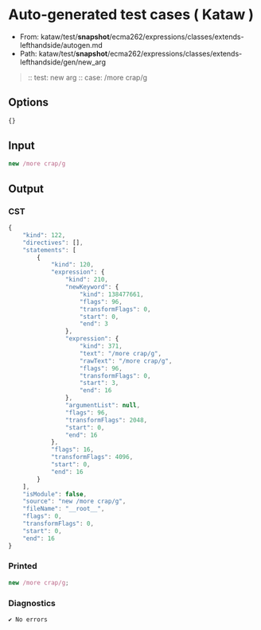 # Auto-generated test cases ( Kataw )
- From: kataw/test/__snapshot__/ecma262/expressions/classes/extends-lefthandside/autogen.md
- Path: kataw/test/__snapshot__/ecma262/expressions/classes/extends-lefthandside/gen/new_arg
> :: test: new arg
> :: case: /more crap/g
## Options

`````js
{}
`````
## Input

`````js
new /more crap/g
`````
## Output

### CST

```javascript
{
    "kind": 122,
    "directives": [],
    "statements": [
        {
            "kind": 120,
            "expression": {
                "kind": 210,
                "newKeyword": {
                    "kind": 138477661,
                    "flags": 96,
                    "transformFlags": 0,
                    "start": 0,
                    "end": 3
                },
                "expression": {
                    "kind": 371,
                    "text": "/more crap/g",
                    "rawText": "/more crap/g",
                    "flags": 96,
                    "transformFlags": 0,
                    "start": 3,
                    "end": 16
                },
                "argumentList": null,
                "flags": 96,
                "transformFlags": 2048,
                "start": 0,
                "end": 16
            },
            "flags": 16,
            "transformFlags": 4096,
            "start": 0,
            "end": 16
        }
    ],
    "isModule": false,
    "source": "new /more crap/g",
    "fileName": "__root__",
    "flags": 0,
    "transformFlags": 0,
    "start": 0,
    "end": 16
}
```

### Printed

```javascript
new /more crap/g;
```

### Diagnostics

```javascript
✔ No errors
```

